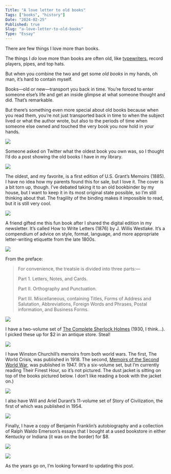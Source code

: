 ```yaml
---
Title: "A love letter to old books"
Tags: ["books", "history"]
Date: "2024-02-25"
Published: true
Slug: "a-love-letter-to-old-books"
Type: "Essay"
---
```


There are few things I love more than books.

The things I _do_ love more than books are often old, like [typewriters](https://x.com/dltnio/status/1675508695055335424?s=20), record players, pipes, and top hats.

But when you combine the two and get some _old books_ in my hands, oh man, it’s hard to contain myself.

Books—old or new—transport you back in time. You’re forced to enter someone else’s life and get an inside glimpse at what someone thought and did. That’s remarkable.

But there’s something even more special about old books because when you read them, you’re not just transported back in time to when the subject lived or what the author wrote, but also to the periods of time when someone else owned and touched the very book you now hold in your hands.

![](https://evm.heg.mybluehost.me/wp-content/uploads/2024/02/IMG_2543-1024x695.jpg)

Someone asked on Twitter what the oldest book you own was, so I thought I’d do a post showing the old books I have in my library.

![](https://evm.heg.mybluehost.me/wp-content/uploads/2024/02/IMG_2530-768x1024.jpg)

The oldest, and my favorite, is a first edition of U.S. Grant’s Memoirs (1885). I have no idea how my parents found this for sale, but I love it. The cover is a bit torn up, though. I’ve debated taking it to an old bookbinder by my house, but I want to keep it in its most original state possible, so I’m still thinking about that. The fragility of the binding makes it impossible to read, but it is still very cool.

![](https://evm.heg.mybluehost.me/wp-content/uploads/2024/02/IMG_2527-768x1024.jpg)

A friend gifted me this fun book after I shared the digital edition in my newsletter. It’s called How to Write Letters (1876) by J. Willis Westlake. It’s a compendium of advice on style, format, language, and more appropriate letter-writing etiquette from the late 1800s.

![](https://evm.heg.mybluehost.me/wp-content/uploads/2024/02/IMG_2533-768x1024.jpg)

From the preface:

> For convenience, the treatsie is divided into three parts:—
> 
> Part 1. Letters, Notes, and Cards.
> 
> Part II. Orthography and Punctuation.
> 
> Part III. Miscellaneous, containing Titles, Forms of Address and Salutation, Abbreviations, Foreign Words and Phrases, Postal information, and Business Forms.

![](https://evm.heg.mybluehost.me/wp-content/uploads/2024/02/IMG_2534-768x1024.jpg)

I have a two-volume set of [The Complete Sherlock Holmes](https://dltn.io/posts/how-to-learn-like-sherlock-holmes/) (1930, I think…). I picked these up for $2 in an antique store. Steal!

![](http://evm.heg.mybluehost.me/wp-content/uploads/2024/02/IMG_2537-scaled-e1708899409238-768x1024.jpg)

I have Winston Churchill’s memoirs from both world wars. The first, The World Crisis, was published in 1918. The second, [Memoirs of the Second World War](https://dltn.io/posts/book-notes-the-gathering-storm-winston-churchill/), was published in 1947. (It’s a six-volume set, but I’m currently reading Their Finest Hour, so it’s not pictured. The dust jacket is sitting on top of the books pictured below. I don’t like reading a book with the jacket on.)

![](https://evm.heg.mybluehost.me/wp-content/uploads/2024/02/IMG_2538-768x1024.jpg)

I also have Will and Ariel Durant’s 11-volume set of Story of Civilization, the first of which was published in 1954.

![](https://evm.heg.mybluehost.me/wp-content/uploads/2024/02/IMG_2539-1024x768.jpg)

Finally, I have a copy of Benjamin Franklin’s autobiography and a collection of Ralph Waldo Emerson’s essays that I bought at a used bookstore in either Kentucky or Indiana (it was on the border) for $8.

![](http://evm.heg.mybluehost.me/wp-content/uploads/2024/02/IMG_2542-768x1024.jpg)

![](http://evm.heg.mybluehost.me/wp-content/uploads/2024/02/IMG_2541-768x1024.jpg)

As the years go on, I’m looking forward to updating this post.